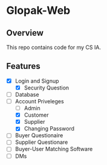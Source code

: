 # Glopak-Web

## Overview 
This repo contains code for my CS IA. 

## Features

- [x] Login and Signup
    - [x] Security Question
- [ ] Database 
- [ ] Account Priveleges
   - [ ] Admin
   - [x] Customer
   - [X] Supplier
   - [x] Changing Password
- [ ] Buyer Questionaire
- [ ] Supplier Questionare
- [ ] Buyer-User Matching Software
- [ ] DMs
